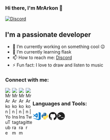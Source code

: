 ### Hi there, I'm MrArkon 👋

[![Discord](https://img.shields.io/discord/735831202799419454?label=DISCORD&logo=discord&style=for-the-badge)](https://discord.gg/dVNfdXe)

## I'm a passionate developer

- 🔭 I’m currently working on something cool :wink:
- 🌱 I’m currently learning flask
- 📫 How to reach me: [Discord](https://dsc.gg/arkon)
- ⚡ Fun fact: I love to draw and listen to music

### Connect with me:

[<img align="left" alt="MrArkon | YouTube" width="22px" src="https://cdn.jsdelivr.net/npm/simple-icons@v3/icons/youtube.svg" />][youtube]
[<img align="left" alt="MrArkon | Instagram" width="22px" src="https://cdn.jsdelivr.net/npm/simple-icons@v3/icons/discord.svg" />][discord]
[<img align="left" alt="MrArkon | Instagram" width="22px" src="https://cdn.jsdelivr.net/npm/simple-icons@v3/icons/instagram.svg" />][instagram]
[<img align="left" alt="MrArkon | Twitter" width="22px" src="https://cdn.jsdelivr.net/npm/simple-icons@v3/icons/twitter.svg" />][twitter]


<br />

### Languages and Tools:

[<img align="left" alt="Visual Studio Code" width="26px" src="https://raw.githubusercontent.com/github/explore/80688e429a7d4ef2fca1e82350fe8e3517d3494d/topics/visual-studio-code/visual-studio-code.png" />][youtube]
[<img align="left" alt="Python" width="26px" src="https://raw.githubusercontent.com/devicons/devicon/master/icons/python/python-original.svg" />][youtube]
[<img align="left" alt="GitHub" width="26px" src="https://raw.githubusercontent.com/github/explore/78df643247d429f6cc873026c0622819ad797942/topics/github/github.png" />][youtube]
[<img align="left" alt="Terminal" width="26px" src="https://raw.githubusercontent.com/github/explore/80688e429a7d4ef2fca1e82350fe8e3517d3494d/topics/terminal/terminal.png" />][youtube]

<br />

</details>

[twitter]: https://twitter.com/mrarkon
[youtube]: https://www.youtube.com/channel/UCr-qPRkrdwWrsETXT7ztQsQ
[instagram]: https://instagram.com/mrarkon
[discord]: https://dsc.gg/arkon
